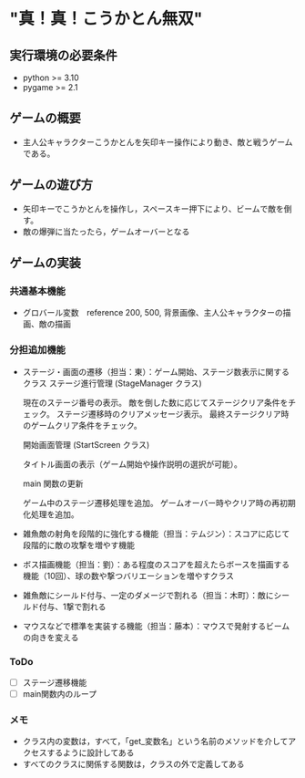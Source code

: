 # "真！真！こうかとん無双"

## 実行環境の必要条件
* python >= 3.10
* pygame >= 2.1

## ゲームの概要
* 主人公キャラクターこうかとんを矢印キー操作により動き、敵と戦うゲームである。

## ゲームの遊び方
* 矢印キーでこうかとんを操作し，スペースキー押下により、ビームで敵を倒す。
* 敵の爆弾に当たったら，ゲームオーバーとなる

## ゲームの実装
### 共通基本機能
* グロバール変数　reference 200, 500, 背景画像、主人公キャラクターの描画、敵の描画

### 分担追加機能
* ステージ・画面の遷移（担当：東）：ゲーム開始、ステージ数表示に関するクラス
    ステージ進行管理 (StageManager クラス)

    現在のステージ番号の表示。
    敵を倒した数に応じてステージクリア条件をチェック。
    ステージ遷移時のクリアメッセージ表示。
    最終ステージクリア時のゲームクリア条件をチェック。

    開始画面管理 (StartScreen クラス)

    タイトル画面の表示（ゲーム開始や操作説明の選択が可能）。
    
    main 関数の更新

    ゲーム中のステージ遷移処理を追加。
    ゲームオーバー時やクリア時の再初期化処理を追加。

* 雑魚敵の射角を段階的に強化する機能（担当：テムジン）：スコアに応じて段階的に敵の攻撃を増やす機能
* ボス描画機能（担当：劉）：ある程度のスコアを超えたらボースを描画する機能（10回）、球の数や撃つバリエーションを増やすクラス
* 雑魚敵にシールド付与、一定のダメージで割れる（担当：木町）：敵にシールド付与、1撃で割れる
* マウスなどで標準を実装する機能（担当：藤本）：マウスで発射するビームの向きを変える

### ToDo
- [ ] ステージ遷移機能
- [ ] main関数内のループ

### メモ
* クラス内の変数は，すべて，「get_変数名」という名前のメソッドを介してアクセスするように設計してある
* すべてのクラスに関係する関数は，クラスの外で定義してある
